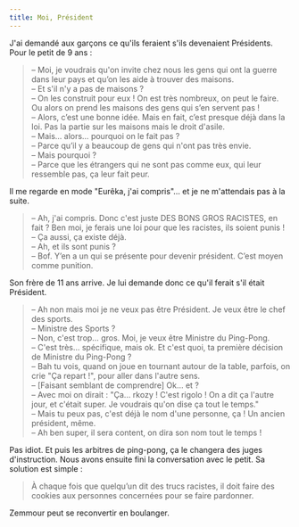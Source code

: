 ```yaml
---
title: Moi, Président
---
```


J'ai demandé aux garçons ce qu'ils feraient s'ils devenaient Présidents. Pour le petit de 9 ans :

> – Moi, je voudrais qu'on invite chez nous les gens qui ont la guerre dans leur pays et qu’on les aide à trouver des maisons.  
> – Et s'il n'y a pas de maisons ?  
> – On les construit pour eux ! On est très nombreux, on peut le faire. Ou alors on prend les maisons des gens qui s’en servent pas !  
> – Alors, c’est une bonne idée. Mais en fait, c’est presque déjà dans la loi. Pas la partie sur les maisons mais le droit d'asile.  
> – Mais… alors… pourquoi on le fait pas ?  
> – Parce qu’il y a beaucoup de gens qui n'ont pas très envie.  
> – Mais pourquoi ?  
> – Parce que les étrangers qui ne sont pas comme eux, qui leur ressemble pas, ça leur fait peur.

Il me regarde en mode "Eurêka, j'ai compris"… et je ne m'attendais pas à la suite.

> – Ah, j'ai compris. Donc c'est juste DES BONS GROS RACISTES, en fait ? Ben moi, je ferais une loi pour que les racistes, ils soient punis !  
> – Ça aussi, ça existe déjà.  
> – Ah, et ils sont punis ?  
> – Bof. Y’en a un qui se présente pour devenir président. C’est moyen comme punition.

Son frère de 11 ans arrive. Je lui demande donc ce qu'il ferait s'il était Président.

> – Ah non mais moi je ne veux pas être Président. Je veux être le chef des sports.  
> – Ministre des Sports ?  
> – Non, c'est trop… gros. Moi, je veux être Ministre du Ping-Pong.  
> – C'est très… spécifique, mais ok. Et c'est quoi, ta première décision de Ministre du Ping-Pong ?  
> – Bah tu vois, quand on joue en tournant autour de la table, parfois, on crie "Ça repart !", pour aller dans l'autre sens.  
> – \[Faisant semblant de comprendre\] Ok… et ?  
> – Avec moi on dirait : "Ça… rkozy ! C'est rigolo ! On a dit ça l'autre jour, et c'était super. Je voudrais qu'on dise ça tout le temps."  
> – Mais tu peux pas, c'est déjà le nom d'une personne, ça ! Un ancien président, même.  
> – Ah ben super, il sera content, on dira son nom tout le temps !

Pas idiot. Et puis les arbitres de ping-pong, ça le changera des juges d'instruction. Nous avons ensuite fini la conversation avec le petit. Sa solution est simple :

> À chaque fois que quelqu’un dit des trucs racistes, il doit faire des cookies aux personnes concernées pour se faire pardonner.

Zemmour peut se reconvertir en boulanger.
